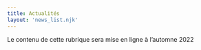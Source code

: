 ```yaml
---
title: Actualités
layout: 'news_list.njk'
---
```


Le contenu de cette rubrique sera mise en ligne à l’automne 2022

